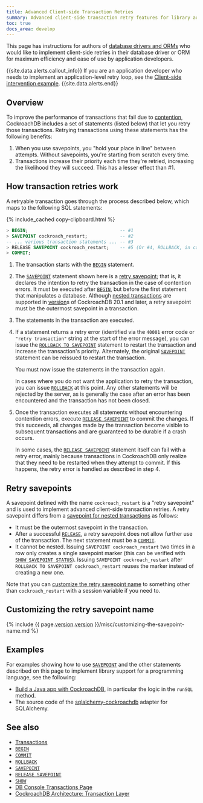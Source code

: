 ```yaml
---
title: Advanced Client-side Transaction Retries
summary: Advanced client-side transaction retry features for library authors
toc: true
docs_area: develop
---
```


This page has instructions for authors of [database drivers and ORMs](install-client-drivers.html) who would like to implement client-side retries in their database driver or ORM for maximum efficiency and ease of use by application developers.

{{site.data.alerts.callout_info}}
If you are an application developer who needs to implement an application-level retry loop, see the [Client-side intervention example](transactions.html#client-side-intervention-example).
{{site.data.alerts.end}}

## Overview

To improve the performance of transactions that fail due to [contention](performance-best-practices-overview.html#transaction-contention), CockroachDB includes a set of statements (listed below) that let you retry those transactions. Retrying transactions using these statements has the following benefits:

1. When you use savepoints, you "hold your place in line" between attempts. Without savepoints, you're starting from scratch every time.
2. Transactions increase their priority each time they're retried, increasing the likelihood they will succeed. This has a lesser effect than #1.

## How transaction retries work

A retryable transaction goes through the process described below, which maps to the following SQL statements:

{% include_cached copy-clipboard.html %}
~~~ sql
> BEGIN;                                  -- #1
> SAVEPOINT cockroach_restart;            -- #2
-- ... various transaction statements ... -- #3
> RELEASE SAVEPOINT cockroach_restart;    -- #5 (Or #4, ROLLBACK, in case of retry error)
> COMMIT;
~~~

1. The transaction starts with the [`BEGIN`](begin-transaction.html) statement.

2. The [`SAVEPOINT`](savepoint.html) statement shown here is a [retry savepoint](#retry-savepoints); that is, it declares the intention to retry the transaction in the case of contention errors. It must be executed after [`BEGIN`](begin-transaction.html), but before the first statement that manipulates a database. Although [nested transactions](savepoint.html#savepoints-for-nested-transactions) are supported in [version](cluster-settings.html#setting-version)s of CockroachDB 20.1 and later, a retry savepoint must be the outermost savepoint in a transaction.

3. The statements in the transaction are executed.

4. If a statement returns a retry error (identified via the `40001` error code or `"retry transaction"` string at the start of the error message), you can issue the [`ROLLBACK TO SAVEPOINT`](rollback-transaction.html) statement to restart the transaction and increase the transaction's priority. Alternately, the original [`SAVEPOINT`](savepoint.html) statement can be reissued to restart the transaction.

    You must now issue the statements in the transaction again.

    In cases where you do not want the application to retry the transaction, you can issue [`ROLLBACK`](rollback-transaction.html) at this point. Any other statements will be rejected by the server, as is generally the case after an error has been encountered and the transaction has not been closed.

5. Once the transaction executes all statements without encountering contention errors, execute [`RELEASE SAVEPOINT`](release-savepoint.html) to commit the changes. If this succeeds, all changes made by the transaction become visible to subsequent transactions and are guaranteed to be durable if a crash occurs.

    In some cases, the [`RELEASE SAVEPOINT`](release-savepoint.html) statement itself can fail with a retry error, mainly because transactions in CockroachDB only realize that they need to be restarted when they attempt to commit. If this happens, the retry error is handled as described in step 4.

## Retry savepoints

A savepoint defined with the name `cockroach_restart` is a "retry savepoint" and is used to implement advanced client-side transaction retries. A retry savepoint differs from a [savepoint for nested transactions](savepoint.html#savepoints-for-nested-transactions) as follows:

- It must be the outermost savepoint in the transaction.
- After a successful [`RELEASE`](release-savepoint.html), a retry savepoint does not allow further use of the transaction. The next statement must be a [`COMMIT`](commit-transaction.html).
- It cannot be nested. Issuing `SAVEPOINT cockroach_restart` two times in a row only creates a single savepoint marker (this can be verified with [`SHOW SAVEPOINT STATUS`](show-savepoint-status.html)). Issuing `SAVEPOINT cockroach_restart` after `ROLLBACK TO SAVEPOINT cockroach_restart` reuses the marker instead of creating a new one.

Note that you can [customize the retry savepoint name](#customizing-the-retry-savepoint-name) to something other than `cockroach_restart` with a session variable if you need to.

## Customizing the retry savepoint name

{% include {{ page.[version](cluster-settings.html#setting-version).[version](cluster-settings.html#setting-version) }}/misc/customizing-the-savepoint-name.md %}

## Examples

For examples showing how to use [`SAVEPOINT`](savepoint.html) and the other statements described on this page to implement library support for a programming language, see the following:

- [Build a Java app with CockroachDB](build-a-java-app-with-cockroachdb.html), in particular the logic in the `runSQL` method.
- The source code of the [sqlalchemy-cockroachdb](https://github.com/cockroachdb/sqlalchemy-cockroachdb) adapter for SQLAlchemy.

## See also

- [Transactions](transactions.html)
- [`BEGIN`](begin-transaction.html)
- [`COMMIT`](commit-transaction.html)
- [`ROLLBACK`](rollback-transaction.html)
- [`SAVEPOINT`](savepoint.html)
- [`RELEASE SAVEPOINT`](release-savepoint.html)
- [`SHOW`](show-vars.html)
- [DB Console Transactions Page](ui-transactions-page.html)
- [CockroachDB Architecture: Transaction Layer](architecture/transaction-layer.html)